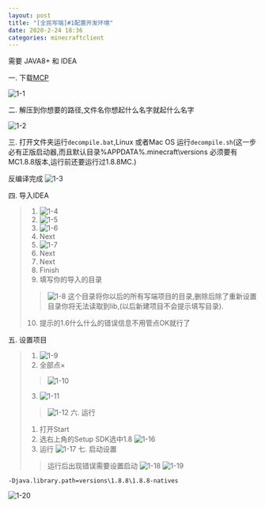 ```yaml
---
layout: post
title: "[全民写端]#1配置开发环境"
date: 2020-2-24 18:36
categories: minecraftclient
---
```


需要 JAVA8+ 和 IDEA

一. 下载[MCP](http://www.modcoderpack.com/)

![1-1](/assets/minecraftclient/1-1.png)


二. 解压到你想要的路径,文件名你想起什么名字就起什么名字


![1-2](/assets/minecraftclient/1-2.png)

三. 打开文件夹运行`decompile.bat`,Linux 或者Mac OS 运行`decompile.sh`(这一步必有正版启动器,而且默认目录%APPDATA%\.minecraft\versions 必须要有MC1.8.8版本,运行前还要运行过1.8.8MC.)

反编译完成
![1-3](/assets/minecraftclient/1-3.png)

四. 导入IDEA
> 1. ![1-4](/assets/minecraftclient/1-4.png)
> 2. ![1-5](/assets/minecraftclient/1-5.png)
> 3. ![1-6](/assets/minecraftclient/1-6.png)
> 4. Next
> 5. ![1-7](/assets/minecraftclient/1-7.png)
> 6. Next
> 7. Next
> 8. Finish
> 9. 填写你的导入的目录
>> ![1-8](/assets/minecraftclient/1-8.png)
>> 这个目录将你以后的所有写端项目的目录,删除后除了重新设置目录你将无法读取到lib,(以后新建项目不会提示填写目录).
> 10. 提示的1.6什么什么的错误信息不用管点OK就行了

五. 设置项目
> 1. ![1-9](/assets/minecraftclient/1-9.png)
> 2. 全部点×
>> ![1-10](/assets/minecraftclient/1-10.png)
> 3. ![1-11](/assets/minecraftclient/1-11.png)
>> ![1-12](/assets/minecraftclient/1-12.png)
六. 运行
> 1. 打开Start
> 2. 选右上角的Setup SDK选中1.8
> ![1-16](/assets/minecraftclient/1-16.png)
> 3. 运行
> ![1-17](/assets/minecraftclient/1-17.png)
七. 启动设置
>> 运行后出现错误需要设置启动
>> ![1-18](/assets/minecraftclient/1-18.png)
>>  ![1-19](/assets/minecraftclient/1-19.png)

`-Djava.library.path=versions\1.8.8\1.8.8-natives`


![1-20](/assets/minecraftclient/1-20.png)
